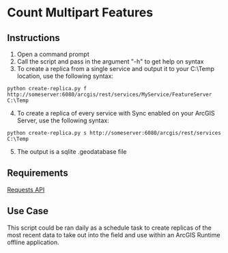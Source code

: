 Count Multipart Features
=========================

## Instructions

1. Open a command prompt
2. Call the script and pass in the argument "-h" to get help on syntax
3. To create a replica from  a single service and output it to your C:\Temp location, use the following syntax:
  ```
  python create-replica.py f http://someserver:6080/arcgis/rest/services/MyService/FeatureServer C:\Temp
  ```
4. To create a replica of every service with Sync enabled on your ArcGIS Server, use the following syntax:
  ```
  python create-replica.py s http://someserver:6080/arcgis/rest/services C:\Temp
  ```
5. The output is a sqlite .geodatabase file

## Requirements

[Requests API](http://docs.python-requests.org/en/latest/)

## Use Case

This script could be ran daily as a schedule task to create replicas of the most recent data to take out into the field and use within an ArcGIS Runtime offline application.